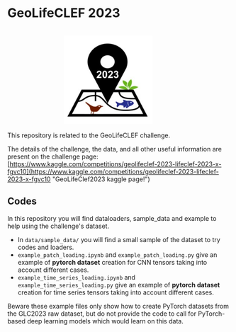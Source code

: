 # GeoLifeCLEF 2023

<div align="center">
  <a href="https://www.kaggle.com/competitions/geolifeclef-2023-lifeclef-2023-x-fgvc10?rvi=1"><img src="../../../../docs/resources/GLC2023_thumbnail.jpg" alt="glc23_thumbnail" style="width: 200px;  margin-top: 15px; margin-right: 50px;"></a>
</div>

This repository is related to the GeoLifeCLEF challenge.

The details of the challenge, the data, and all other useful information are present on the challenge page: [https://www.kaggle.com/competitions/geolifeclef-2023-lifeclef-2023-x-fgvc10](https://www.kaggle.com/competitions/geolifeclef-2023-lifeclef-2023-x-fgvc10 "GeoLifeClef2023 kaggle page!")

## Codes
In this repository you will find dataloaders, sample_data and example to help using the challenge's dataset.
- In ``data/sample_data/`` you will find a small sample of the dataset to try codes and loaders.
- ``example_patch_loading.ipynb`` and ``example_patch_loading.py`` give an example of **pytorch dataset** creation for CNN tensors taking into account different cases.
- ``example_time_series_loading.ipynb`` and ``example_time_series_loading.py`` give an example of **pytorch dataset** creation for time series tensors taking into account different cases.

Beware these example files only show how to create PyTorch datasets from the GLC2023 raw dataset, but do not provide the code to call for PyTorch-based deep learning models which would learn on this data.
